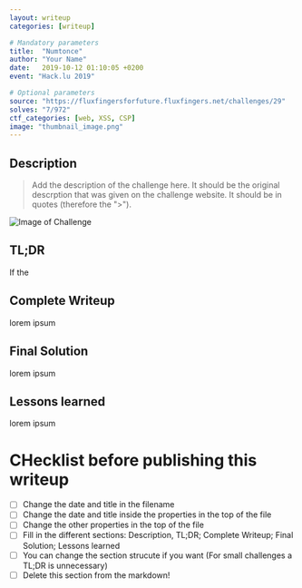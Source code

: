 ```yaml
---
layout: writeup
categories: [writeup]

# Mandatory parameters
title:  "Numtonce"
author: "Your Name"
date:   2019-10-12 01:10:05 +0200
event: "Hack.lu 2019"

# Optional parameters
source: "https://fluxfingersforfuture.fluxfingers.net/challenges/29"
solves: "7/972"
ctf_categories: [web, XSS, CSP]
image: "thumbnail_image.png"
---
```


## Description
> Add the description of the challenge here.
> It should be the original descrption that was given on the challenge website.
> It should be in quotes (therefore the ">").

![Image of Challenge](image_of_task.png)

## TL;DR
If the 

## Complete Writeup
lorem ipsum

## Final Solution
lorem ipsum

## Lessons learned
lorem ipsum

# CHecklist before publishing this writeup
- [ ] Change the date and title in the filename
- [ ] Change the date and title inside the properties in the top of the file
- [ ] Change the other properties in the top of the file
- [ ] Fill in the different sections: Description, TL;DR; Complete Writeup; Final Solution; Lessons learned
- [ ] You can change the section strucute if you want (For small challenges a TL;DR is unnecessary)
- [ ] Delete this section from the markdown!